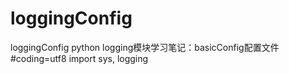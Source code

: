 # loggingConfig
loggingConfig python
logging模块学习笔记：basicConfig配置文件
#coding=utf8
import sys, logging
